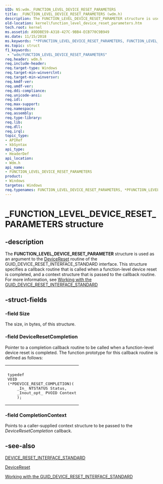 ```yaml
---
UID: NS:wdm._FUNCTION_LEVEL_DEVICE_RESET_PARAMETERS
title: _FUNCTION_LEVEL_DEVICE_RESET_PARAMETERS (wdm.h)
description: The FUNCTION_LEVEL_DEVICE_RESET_PARAMETER structure is used as an argument to the DeviceReset routine of the GUID_DEVICE_RESET_INTERFACE_STANDARD interface.
old-location: kernel\function_level_device_reset_parameters.htm
tech.root: kernel
ms.assetid: A9DDBE59-A318-427C-9BB4-ECB770C9B949
ms.date: 11/15/2018
ms.keywords: "*PFUNCTION_LEVEL_DEVICE_RESET_PARAMETERS, FUNCTION_LEVEL_DEVICE_RESET_PARAMETERS, FUNCTION_LEVEL_DEVICE_RESET_PARAMETERS structure [Kernel-Mode Driver Architecture], PFUNCTION_LEVEL_DEVICE_RESET_PARAMETERS, PFUNCTION_LEVEL_DEVICE_RESET_PARAMETERS structure pointer [Kernel-Mode Driver Architecture], _FUNCTION_LEVEL_DEVICE_RESET_PARAMETERS, kernel.function_level_device_reset_parameters, wdm/FUNCTION_LEVEL_DEVICE_RESET_PARAMETERS, wdm/PFUNCTION_LEVEL_DEVICE_RESET_PARAMETERS"
ms.topic: struct
f1_keywords:
 - "wdm/FUNCTION_LEVEL_DEVICE_RESET_PARAMETERS"
req.header: wdm.h
req.include-header: 
req.target-type: Windows
req.target-min-winverclnt: 
req.target-min-winversvr: 
req.kmdf-ver: 
req.umdf-ver: 
req.ddi-compliance: 
req.unicode-ansi: 
req.idl: 
req.max-support: 
req.namespace: 
req.assembly: 
req.type-library: 
req.lib: 
req.dll: 
req.irql: 
topic_type:
- APIRef
- kbSyntax
api_type:
- HeaderDef
api_location:
- Wdm.h
api_name:
- FUNCTION_LEVEL_DEVICE_RESET_PARAMETERS
product:
- Windows
targetos: Windows
req.typenames: FUNCTION_LEVEL_DEVICE_RESET_PARAMETERS, *PFUNCTION_LEVEL_DEVICE_RESET_PARAMETERS
---
```


# _FUNCTION_LEVEL_DEVICE_RESET_PARAMETERS structure


## -description


The <b>FUNCTION_LEVEL_DEVICE_RESET_PARAMETER</b> structure  is used as an argument to the <a href="https://docs.microsoft.com/windows-hardware/drivers/ddi/wdm/nc-wdm-pdevice_reset_handler">DeviceReset</a> routine of the GUID_DEVICE_RESET_INTERFACE_STANDARD interface. This structure specifies a callback routine that is called  when a function-level device reset is completed, and a context structure that is passed to the callback routine. For more information, see [Working with the GUID_DEVICE_RESET_INTERFACE_STANDARD](https://docs.microsoft.com/windows-hardware/drivers/kernel/working-with-guid-device-reset-interface-standard)


## -struct-fields




### -field Size

The size, in bytes, of this structure.


### -field DeviceResetCompletion

Pointer to a completion callback routine to be called when a function-level device reset is completed. The function prototype for this callback routine is defined as follows:

<div class="code"><span codelanguage=""><table>
<tr>
<th></th>
</tr>
<tr>
<td>
<pre>typedef
VOID
(*PDEVICE_RESET_COMPLETION)(
    _In_ NTSTATUS Status,
    _Inout_opt_ PVOID Context
    );</pre>
</td>
</tr>
</table></span></div>

### -field CompletionContext

Points to a caller-supplied context structure to be passed to the <i>DeviceResetCompletion</i> callback.


## -see-also

<a href="https://docs.microsoft.com/windows-hardware/drivers/ddi/wdm/ns-wdm-_device_reset_interface_standard">DEVICE_RESET_INTERFACE_STANDARD</a>

<a href="https://docs.microsoft.com/windows-hardware/drivers/ddi/wdm/nc-wdm-pdevice_reset_handler">DeviceReset</a>

[Working with the GUID_DEVICE_RESET_INTERFACE_STANDARD](https://docs.microsoft.com/windows-hardware/drivers/kernel/working-with-guid-device-reset-interface-standard)
 

 

